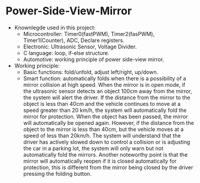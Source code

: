 # Power-Side-View-Mirror
+ Knownlegde used in this project:
  - Microcontroller: Timer0(fastPWM), Timer2(fasPWM), Timer1(Counter), ADC, Declare registers. 
  - Electronic: Ultrasonic Sensor, Voltage Divider. 
  - C language: loop, if-else structure.
  - Automotive: working principle of power side-view mirror.
+ Working principle: 
  - Basic functions: fold/unfold, adjust left/right, up/down.
  - Smart function: automatically folds when there is a possibility of a mirror collision at high speed. When the   mirror is in open mode, if the ultrasonic sensor detects an object 100cm away from the mirror, the system will     alert the driver. If the distance from the mirror to the object is less than 40cm and the vehicle continues to     move at a speed greater than 20 km/h, the system will automatically fold the mirror for protection. When the       object has been passed, the mirror will automatically be opened again. However, if the distance from the object   to the mirror is less than 40cm, but the vehicle moves at a speed of less than 20km/h. The system will             understand that the driver has actively slowed down to control a collision or is adjusting the car in a parking   lot, the system will only warn but not automatically fold the mirrors. Another noteworthy point is that the       mirror will automatically reopen if it is closed automatically for protection, this is different from the mirror   being closed by the driver pressing the folding button.
